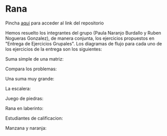 # Rana
Pincha [aqui]() para acceder al link del repositorio

Hemos resuelto los integrantes del grupo (Paula Naranjo Burdallo y Ruben Nogueras Gonzalez), de manera conjunta, los ejercicios propuestos en "Entrega de Ejercicios Grupales".
Los diagramas de flujo para cada uno de los ejercicios de la entrega son los siguientes:

Suma simple de una matriz:

Compara los problemas:

Una suma muy grande:

La escalera:

Juego de piedras:

Rana en laberinto:

Estudiantes de calificacion:

Manzana y naranja:
